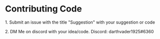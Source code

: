 <h1>Contributing Code</h1>
<p>1. Submit an issue with the title "Suggestion" with your suggestion or code</p>
<p>2. DM Me on discord with your idea/code. Discord: darthvader1925#6360</p>

